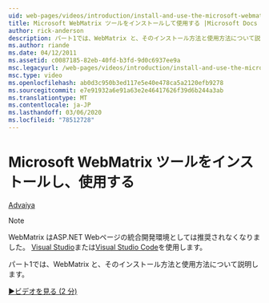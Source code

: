 ```yaml
---
uid: web-pages/videos/introduction/install-and-use-the-microsoft-webmatrix-tool
title: Microsoft WebMatrix ツールをインストールして使用する |Microsoft Docs
author: rick-anderson
description: パート1では、WebMatrix と、そのインストール方法と使用方法について説明します。
ms.author: riande
ms.date: 04/12/2011
ms.assetid: c0087185-82eb-40fd-b3fd-9d0c6937ee9a
msc.legacyurl: /web-pages/videos/introduction/install-and-use-the-microsoft-webmatrix-tool
msc.type: video
ms.openlocfilehash: ab0d3c950b3ed117e5e40e478ca5a2120efb9278
ms.sourcegitcommit: e7e91932a6e91a63e2e46417626f39d6b244a3ab
ms.translationtype: MT
ms.contentlocale: ja-JP
ms.lasthandoff: 03/06/2020
ms.locfileid: "78512728"
---
```

# <a name="install-and-use-the-microsoft-webmatrix-tool"></a>Microsoft WebMatrix ツールをインストールし、使用する

[Advaiya](https://twitter.com/Advaiyasolns)

> [!NOTE] 
> WebMatrix はASP.NET Webページの統合開発環境としては推奨されなくなりました。 [Visual Studio](xref:aspnet/web-pages/overview/getting-started/program-asp-net-web-pages-in-visual-studio)または[Visual Studio Code](https://code.visualstudio.com/)を使用します。

パート1では、WebMatrix と、そのインストール方法と使用方法について説明します。

[&#9654;ビデオを見る (2 分)](https://channel9.msdn.com/Blogs/ASP-NET-Site-Videos/install-and-use-the-microsoft-webmatrix-tool)
